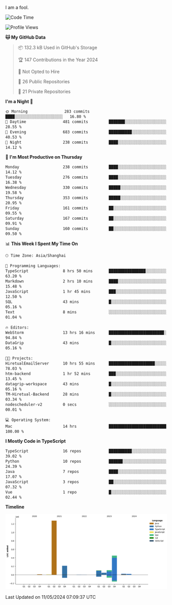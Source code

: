 I am a fool.

<!--START_SECTION:waka-->
![Code Time](http://img.shields.io/badge/Code%20Time-1%2C415%20hrs%2047%20mins-blue)

![Profile Views](http://img.shields.io/badge/Profile%20Views-0-blue)

**🐱 My GitHub Data** 

> 📦 132.3 kB Used in GitHub's Storage 
 > 
> 🏆 147 Contributions in the Year 2024
 > 
> 🚫 Not Opted to Hire
 > 
> 📜 26 Public Repositories 
 > 
> 🔑 21 Private Repositories 
 > 
**I'm a Night 🦉** 

```text
🌞 Morning                283 commits         ████░░░░░░░░░░░░░░░░░░░░░   16.80 % 
🌆 Daytime                481 commits         ███████░░░░░░░░░░░░░░░░░░   28.55 % 
🌃 Evening                683 commits         ██████████░░░░░░░░░░░░░░░   40.53 % 
🌙 Night                  238 commits         ████░░░░░░░░░░░░░░░░░░░░░   14.12 % 
```
📅 **I'm Most Productive on Thursday** 

```text
Monday                   238 commits         ████░░░░░░░░░░░░░░░░░░░░░   14.12 % 
Tuesday                  276 commits         ████░░░░░░░░░░░░░░░░░░░░░   16.38 % 
Wednesday                330 commits         █████░░░░░░░░░░░░░░░░░░░░   19.58 % 
Thursday                 353 commits         █████░░░░░░░░░░░░░░░░░░░░   20.95 % 
Friday                   161 commits         ██░░░░░░░░░░░░░░░░░░░░░░░   09.55 % 
Saturday                 167 commits         ██░░░░░░░░░░░░░░░░░░░░░░░   09.91 % 
Sunday                   160 commits         ██░░░░░░░░░░░░░░░░░░░░░░░   09.50 % 
```


📊 **This Week I Spent My Time On** 

```text
🕑︎ Time Zone: Asia/Shanghai

💬 Programming Languages: 
TypeScript               8 hrs 50 mins       ████████████████░░░░░░░░░   63.20 % 
Markdown                 2 hrs 10 mins       ████░░░░░░░░░░░░░░░░░░░░░   15.48 % 
JavaScript               1 hr 45 mins        ███░░░░░░░░░░░░░░░░░░░░░░   12.50 % 
SQL                      43 mins             █░░░░░░░░░░░░░░░░░░░░░░░░   05.16 % 
Text                     8 mins              ░░░░░░░░░░░░░░░░░░░░░░░░░   01.04 % 

🔥 Editors: 
WebStorm                 13 hrs 16 mins      ████████████████████████░   94.84 % 
DataGrip                 43 mins             █░░░░░░░░░░░░░░░░░░░░░░░░   05.16 % 

🐱‍💻 Projects: 
HiretualEmailServer      10 hrs 55 mins      ████████████████████░░░░░   78.03 % 
htm-backend              1 hr 52 mins        ███░░░░░░░░░░░░░░░░░░░░░░   13.45 % 
datagrip-workspace       43 mins             █░░░░░░░░░░░░░░░░░░░░░░░░   05.16 % 
TM-Hiretual-Backend      28 mins             █░░░░░░░░░░░░░░░░░░░░░░░░   03.34 % 
nodescheduler-v2         0 secs              ░░░░░░░░░░░░░░░░░░░░░░░░░   00.01 % 

💻 Operating System: 
Mac                      14 hrs              █████████████████████████   100.00 % 
```

**I Mostly Code in TypeScript** 

```text
TypeScript               16 repos            ██████████░░░░░░░░░░░░░░░   39.02 % 
Python                   10 repos            ██████░░░░░░░░░░░░░░░░░░░   24.39 % 
Java                     7 repos             ████░░░░░░░░░░░░░░░░░░░░░   17.07 % 
JavaScript               3 repos             ██░░░░░░░░░░░░░░░░░░░░░░░   07.32 % 
Vue                      1 repo              █░░░░░░░░░░░░░░░░░░░░░░░░   02.44 % 
```



**Timeline**

![Lines of Code chart](https://raw.githubusercontent.com/VeejaLiu/VeejaLiu/master/assets/bar_graph.png)


 Last Updated on 11/05/2024 07:09:37 UTC
<!--END_SECTION:waka-->
